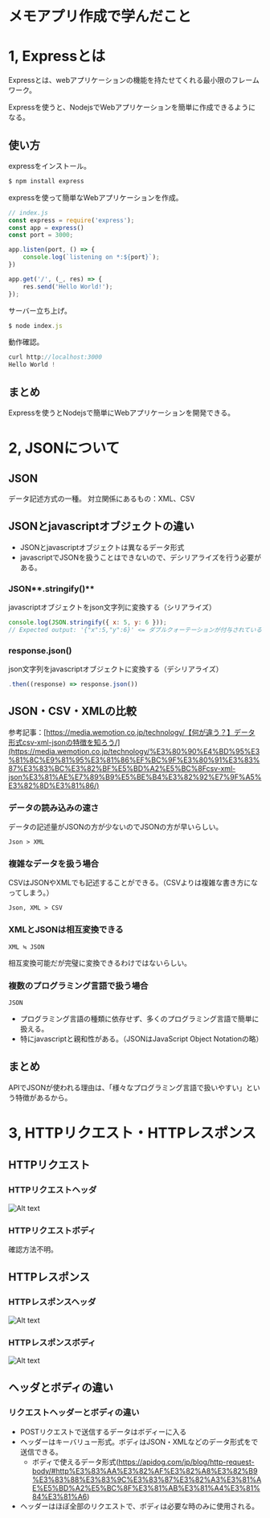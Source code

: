 # メモアプリ作成で学んだこと

# 1, Expressとは

Expressとは、webアプリケーションの機能を持たせてくれる最小限のフレームワーク。

Expressを使うと、NodejsでWebアプリケーションを簡単に作成できるようになる。

## 使い方

expressをインストール。

```jsx
$ npm install express
```

expressを使って簡単なWebアプリケーションを作成。

```jsx
// index.js
const express = require('express');
const app = express()
const port = 3000;

app.listen(port, () => {
	console.log(`listening on *:${port}`);
})

app.get('/', (_, res) => {
	res.send('Hello World!');
});
```

サーバー立ち上げ。

```jsx
$ node index.js
```

動作確認。

```jsx
curl http://localhost:3000
Hello World !
```

## まとめ

Expressを使うとNodejsで簡単にWebアプリケーションを開発できる。

# 2, JSONについて

## JSON

データ記述方式の一種。
対立関係にあるもの：XML、CSV

## JSONとjavascriptオブジェクトの違い
- JSONとjavascriptオブジェクトは異なるデータ形式
- javascriptでJSONを扱うことはできないので、デシリアライズを行う必要がある。

### JSON**.stringify()**

javascriptオブジェクトをjson文字列に変換する（シリアライズ）

```jsx
console.log(JSON.stringify({ x: 5, y: 6 }));
// Expected output: '{"x":5,"y":6}' <= ダブルクォーテーションが付与されていることがわかる
```

### response.json()

json文字列をjavascriptオブジェクトに変換する（デシリアライズ）

```jsx
.then((response) => response.json())
```

## JSON・CSV・XMLの比較

参考記事：[https://media.wemotion.co.jp/technology/【何が違う？】データ形式csv-xml-jsonの特徴を知ろう/](https://media.wemotion.co.jp/technology/%E3%80%90%E4%BD%95%E3%81%8C%E9%81%95%E3%81%86%EF%BC%9F%E3%80%91%E3%83%87%E3%83%BC%E3%82%BF%E5%BD%A2%E5%BC%8Fcsv-xml-json%E3%81%AE%E7%89%B9%E5%BE%B4%E3%82%92%E7%9F%A5%E3%82%8D%E3%81%86/)


### データの読み込みの速さ

データの記述量がJSONの方が少ないのでJSONの方が早いらしい。

```
Json > XML
```

### 複雑なデータを扱う場合

CSVはJSONやXMLでも記述することができる。（CSVよりは複雑な書き方になってしまう。）

```
Json, XML > CSV
```

### XMLとJSONは相互変換できる
```
XML ≒ JSON
```

相互変換可能だが完璧に変換できるわけではないらしい。

### 複数のプログラミング言語で扱う場合
```
JSON
```
- プログラミング言語の種類に依存せず、多くのプログラミング言語で簡単に扱える。
- 特にjavascriptと親和性がある。（JSONはJavaScript Object Notationの略）

## まとめ
APIでJSONが使われる理由は、「様々なプログラミング言語で扱いやすい」という特徴があるから。

# 3, HTTPリクエスト・HTTPレスポンス
## HTTPリクエスト
### HTTPリクエストヘッダ
![Alt text](frontend/public/%E3%83%AA%E3%82%AF%E3%82%A8%E3%82%B9%E3%83%88%E3%83%98%E3%83%83%E3%83%80.png)

### HTTPリクエストボディ
確認方法不明。

## HTTPレスポンス
### HTTPレスポンスヘッダ
![Alt text](frontend/public/%E3%83%AC%E3%82%B9%E3%83%9D%E3%83%B3%E3%82%B9%E3%83%98%E3%83%83%E3%83%80.png)

### HTTPレスポンスボディ
![Alt text](frontend/public/%E3%83%AC%E3%82%B9%E3%83%9D%E3%83%B3%E3%82%B9%E3%83%9C%E3%83%87%E3%82%A3.png)

## ヘッダとボディの違い
### リクエストヘッダーとボディの違い
- POSTリクエストで送信するデータはボディーに入る
- ヘッダーはキーバリュー形式。ボディはJSON・XMLなどのデータ形式をで送信できる。
    - ボディで使えるデータ形式(https://apidog.com/jp/blog/http-request-body/#http%E3%83%AA%E3%82%AF%E3%82%A8%E3%82%B9%E3%83%88%E3%83%9C%E3%83%87%E3%82%A3%E3%81%AE%E5%BD%A2%E5%BC%8F%E3%81%AB%E3%81%A4%E3%81%84%E3%81%A6)
- ヘッダーはほぼ全部のリクエストで、ボディは必要な時のみに使用される。